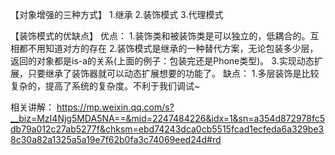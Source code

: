 【对象增强的三种方式】
1.继承
2.装饰模式
3.代理模式


【装饰模式的优缺点】
优点：
 1.装饰类和被装饰类是可以独立的，低耦合的。互相都不用知道对方的存在
 2.装饰模式是继承的一种替代方案，无论包装多少层，返回的对象都是is-a的关系(上面的例子：包装完还是Phone类型)。
 3.实现动态扩展，只要继承了装饰器就可以动态扩展想要的功能了。
缺点：
 1.多层装饰是比较复杂的，提高了系统的复杂度。不利于我们调试~
 
 
 相关讲解：
 https://mp.weixin.qq.com/s?__biz=MzI4Njg5MDA5NA==&mid=2247484226&idx=1&sn=a354d872978fc5db79a012c27ab5277f&chksm=ebd74243dca0cb5515fcad1ecfeda6a329be38c30a82a1325a5a19e7f62b0fa3c74069eed24d#rd
 